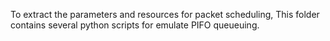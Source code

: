 To extract the parameters and resources for packet scheduling,
This folder contains several python scripts for emulate PIFO queueuing.
 

